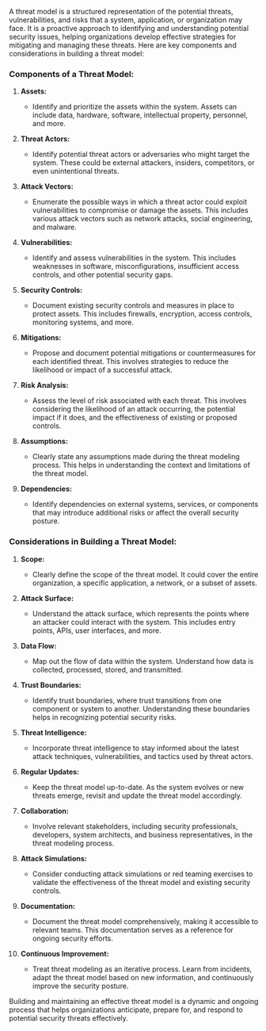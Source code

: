 A threat model is a structured representation of the potential threats, vulnerabilities, and risks that a system, application, or organization may face. It is a proactive approach to identifying and understanding potential security issues, helping organizations develop effective strategies for mitigating and managing these threats. Here are key components and considerations in building a threat model:

### Components of a Threat Model:

1. **Assets:**
   - Identify and prioritize the assets within the system. Assets can include data, hardware, software, intellectual property, personnel, and more.

2. **Threat Actors:**
   - Identify potential threat actors or adversaries who might target the system. These could be external attackers, insiders, competitors, or even unintentional threats.

3. **Attack Vectors:**
   - Enumerate the possible ways in which a threat actor could exploit vulnerabilities to compromise or damage the assets. This includes various attack vectors such as network attacks, social engineering, and malware.

4. **Vulnerabilities:**
   - Identify and assess vulnerabilities in the system. This includes weaknesses in software, misconfigurations, insufficient access controls, and other potential security gaps.

5. **Security Controls:**
   - Document existing security controls and measures in place to protect assets. This includes firewalls, encryption, access controls, monitoring systems, and more.

6. **Mitigations:**
   - Propose and document potential mitigations or countermeasures for each identified threat. This involves strategies to reduce the likelihood or impact of a successful attack.

7. **Risk Analysis:**
   - Assess the level of risk associated with each threat. This involves considering the likelihood of an attack occurring, the potential impact if it does, and the effectiveness of existing or proposed controls.

8. **Assumptions:**
   - Clearly state any assumptions made during the threat modeling process. This helps in understanding the context and limitations of the threat model.

9. **Dependencies:**
   - Identify dependencies on external systems, services, or components that may introduce additional risks or affect the overall security posture.

### Considerations in Building a Threat Model:

1. **Scope:**
   - Clearly define the scope of the threat model. It could cover the entire organization, a specific application, a network, or a subset of assets.

2. **Attack Surface:**
   - Understand the attack surface, which represents the points where an attacker could interact with the system. This includes entry points, APIs, user interfaces, and more.

3. **Data Flow:**
   - Map out the flow of data within the system. Understand how data is collected, processed, stored, and transmitted.

4. **Trust Boundaries:**
   - Identify trust boundaries, where trust transitions from one component or system to another. Understanding these boundaries helps in recognizing potential security risks.

5. **Threat Intelligence:**
   - Incorporate threat intelligence to stay informed about the latest attack techniques, vulnerabilities, and tactics used by threat actors.

6. **Regular Updates:**
   - Keep the threat model up-to-date. As the system evolves or new threats emerge, revisit and update the threat model accordingly.

7. **Collaboration:**
   - Involve relevant stakeholders, including security professionals, developers, system architects, and business representatives, in the threat modeling process.

8. **Attack Simulations:**
   - Consider conducting attack simulations or red teaming exercises to validate the effectiveness of the threat model and existing security controls.

9. **Documentation:**
   - Document the threat model comprehensively, making it accessible to relevant teams. This documentation serves as a reference for ongoing security efforts.

10. **Continuous Improvement:**
    - Treat threat modeling as an iterative process. Learn from incidents, adapt the threat model based on new information, and continuously improve the security posture.

Building and maintaining an effective threat model is a dynamic and ongoing process that helps organizations anticipate, prepare for, and respond to potential security threats effectively.
